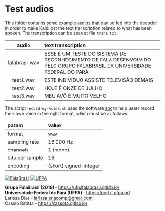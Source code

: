 # Test audios

This folder contains some example audios that can be fed into the decoder in
order to make Kaldi get the text transcription related to what has been spoken.
The transcription can be seen at file `trans.txt`. 


| audio          | text transcription                      |
|:--------------:|:----------------------------------------|
| falabrasil.wav | ESSE É UM TESTE DO SISTEMA DE RECONHECIMENTO DE FALA DESENVOLVIDO PELO GRUPO FALABRASIL DA UNIVERSIDADE FEDERAL DO PARÁ |
| test1.wav      | ESTE INDIVÍDUO ASSISTE TELEVISÃO DEMAIS |
| test2.wav      | HOJE É ONZE DE JULHO                    |
| test3.wav      | MEU AVÔ É MUITO VELHO                   |

The script `record-my-voice.sh` uses the software 
[sox](http://sox.sourceforge.net/) to help users record 
their own voice in the right format, which must be as follows:

| param           | value     |
|:----------------|:----------|
| format          | wav       |
| sampling rate   | 16,000 Hz |
| channels        | 1 (mono)  |
| bits per sample | 16        |
| encoding        | (short) signed-integer |

[![FalaBrasil](../doc/logo_fb_github_footer.png)](https://ufpafalabrasil.gitlab.io/ "Visite o site do Grupo FalaBrasil") [![UFPA](../doc/logo_ufpa_github_footer.png)](https://portal.ufpa.br/ "Visite o site da UFPA")

__Grupo FalaBrasil (2019)__ - https://ufpafalabrasil.gitlab.io/      
__Universidade Federal do Pará (UFPA)__ - https://portal.ufpa.br/     
Larissa Dias - larissa.engcomp@gmail.com    
Cassio Batista - https://cassota.gitlab.io/
